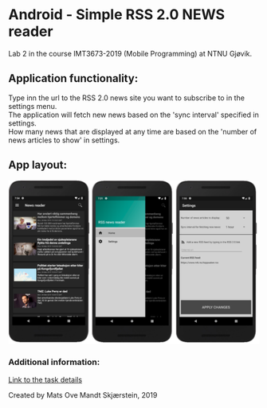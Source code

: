 # Android - Simple RSS 2.0 NEWS reader
Lab 2 in the course IMT3673-2019 (Mobile Programming) at NTNU Gjøvik.

## Application functionality: 
Type inn the url to the RSS 2.0 news site you want to subscribe to in the settings menu.    
The application will fetch new news based on the 'sync interval' specified in settings.    
How many news that are displayed at any time are based on the 'number of news articles to show' in settings.    


## App layout:
![](extra/app.PNG?raw=true)

### Additional information: 
[Link to the task details](https://github.com/mats93/Mobile_Lab2/blob/master/extra/TaskDetails.md)

Created by Mats Ove Mandt Skjærstein, 2019
